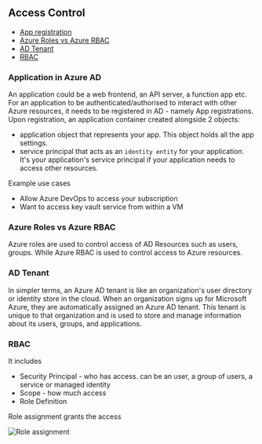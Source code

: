 ## Access Control

- [App registration](#application-in-azure-ad)
- [Azure Roles vs Azure RBAC](#azure-roles-vs-azure-rbac)
- [AD Tenant](#ad-tenant)
- [RBAC](#rbac)

### Application in Azure AD

An application could be a web frontend, an API server, a function app etc. For an application to be authenticated/authorised to interact with other Azure resources, it needs to be registered in AD - namely App registrations. Upon registration, an application container created alongside 2 objects:

- application object that represents your app. This object holds all the app settings.
- service principal that acts as an `identity entity` for your application. It's your application's service principal if your application needs to access other resources.

Example use cases

- Allow Azure DevOps to access your subscription
- Want to access key vault service from within a VM

### Azure Roles vs Azure RBAC

Azure roles are used to control access of AD Resources such as users, groups. While Azure RBAC is used to control access to Azure resources.

### AD Tenant

In simpler terms, an Azure AD tenant is like an organization's user directory or identity store in the cloud. When an organization signs up for Microsoft Azure, they are automatically assigned an Azure AD tenant. This tenant is unique to that organization and is used to store and manage information about its users, groups, and applications.

### RBAC

It includes

- Security Principal - who has access. can be an user, a group of users, a service or managed identity
- Scope - how much access
- Role Definition

Role assignment grants the access

![Role assignment](https://learn.microsoft.com/en-us/azure/role-based-access-control/media/overview/rbac-overview.png)